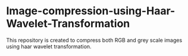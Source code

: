 # Image-compression-using-Haar-Wavelet-Transformation
This repository is created to compress both RGB and grey scale images using haar wavelet transformation.
